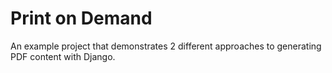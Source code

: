 # Print on Demand

An example project that demonstrates 2 different approaches to generating PDF content 
with Django.